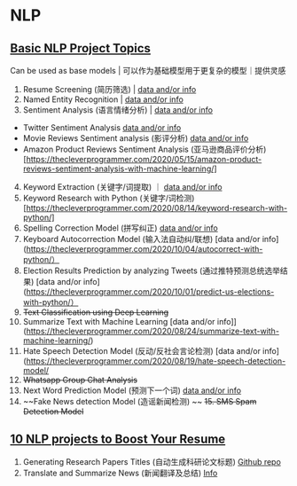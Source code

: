 # NLP
## [Basic NLP Project Topics](https://medium.com/coders-camp/20-machine-learning-projects-on-nlp-582effe73b9c)
Can be used as base models | 可以作为基础模型用于更复杂的模型｜提供灵感
1. Resume Screening (简历筛选) | [data and/or info](https://thecleverprogrammer.com/2020/12/06/resume-screening-with-python/#google_vignette)
2. Named Entity Recognition | [data and/or info](https://thecleverprogrammer.com/2020/08/04/named-entity-recognition-ner/)
3. Sentiment Analysis (语言情绪分析) | [data and/or info](https://thecleverprogrammer.com/2020/12/07/sentiment-analysis-with-python/)
- Twitter Sentiment Analysis [data and/or info](https://thecleverprogrammer.com/2020/06/13/twitter-sentiment-analysis/)
- Movie Reviews Sentiment analysis (影评分析) [data and/or info](https://thecleverprogrammer.com/2020/05/25/movie-reviews-sentiment-analysis-binary-classification-with-machine-learning/)
- Amazon Product Reviews Sentiment Analysis (亚马逊商品评价分析)[https://thecleverprogrammer.com/2020/05/15/amazon-product-reviews-sentiment-analysis-with-machine-learning/]
4. Keyword Extraction (关键字/词提取) ｜ [data and/or info](https://thecleverprogrammer.com/2020/12/01/keyword-extraction-with-python/)
5. Keyword Research with Python (关键字/词检测)[https://thecleverprogrammer.com/2020/08/14/keyword-research-with-python/]
6. Spelling Correction Model (拼写纠正) [data and/or info](https://thecleverprogrammer.com/2020/11/30/correct-spellings-with-python/)
7. Keyboard Autocorrection Model (输入法自动纠/联想) [data and/or info](https://thecleverprogrammer.com/2020/10/04/autocorrect-with-python/）
8. Election Results Prediction by analyzing Tweets (通过推特预测总统选举结果) [data and/or info](https://thecleverprogrammer.com/2020/10/01/predict-us-elections-with-python/）
9. ~~Text Classification using Deep Learning~~
10. Summarize Text with Machine Learning [data and/or info]](https://thecleverprogrammer.com/2020/08/24/summarize-text-with-machine-learning/)
11. Hate Speech Detection Model (反动/反社会言论检测) [data and/or info](https://thecleverprogrammer.com/2020/08/19/hate-speech-detection-model/
12. ~~Whatsapp Group Chat Analysis~~
13. Next Word Prediction Model (预测下一个词) [data and/or info](https://thecleverprogrammer.com/2020/07/20/next-word-prediction-model/)
14. ~~Fake News detection Model (造谣新闻检测) ~~
~~15. SMS Spam Detection Model~~

## [10 NLP projects to Boost Your Resume](https://neptune.ai/blog/10-nlp-projects)
1. Generating Research Papers Titles (自动生成科研论文标题) [Github repo](https://github.com/csinva/gpt2-paper-title-generator)
2. Translate and Summarize News (新闻翻译及总结) [Info](https://abidlabs.github.io/Summarize-News/)
